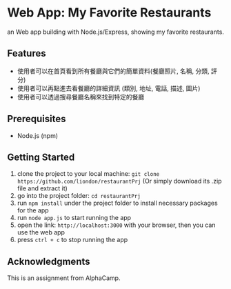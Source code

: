 # Web App: My Favorite Restaurants

an Web app building with Node.js/Express, showing my favorite restaurants. 

## Features
 - 使用者可以在首頁看到所有餐廳與它們的簡單資料(餐廳照片, 名稱, 分類, 評分)
 - 使用者可以再點進去看餐廳的詳細資訊 (類別, 地址, 電話, 描述, 圖片)
 - 使用者可以透過搜尋餐廳名稱來找到特定的餐廳

## Prerequisites

 - Node.js (npm)

## Getting Started

1. clone the project to your local machine:
    ```git clone https://github.com/liondon/restaurantPrj```
   (Or simply download its .zip file and extract it)
2. go into the project folder: ```cd restaurantPrj```
3. run ```npm install``` under the project folder to install necessary packages for the app
4. run ```node app.js``` to start running the app
5. open the link: ```http://localhost:3000``` with your browser, then you can use the web app
6. press ```ctrl + c``` to stop running the app

## Acknowledgments
This is an assignment from AlphaCamp.

